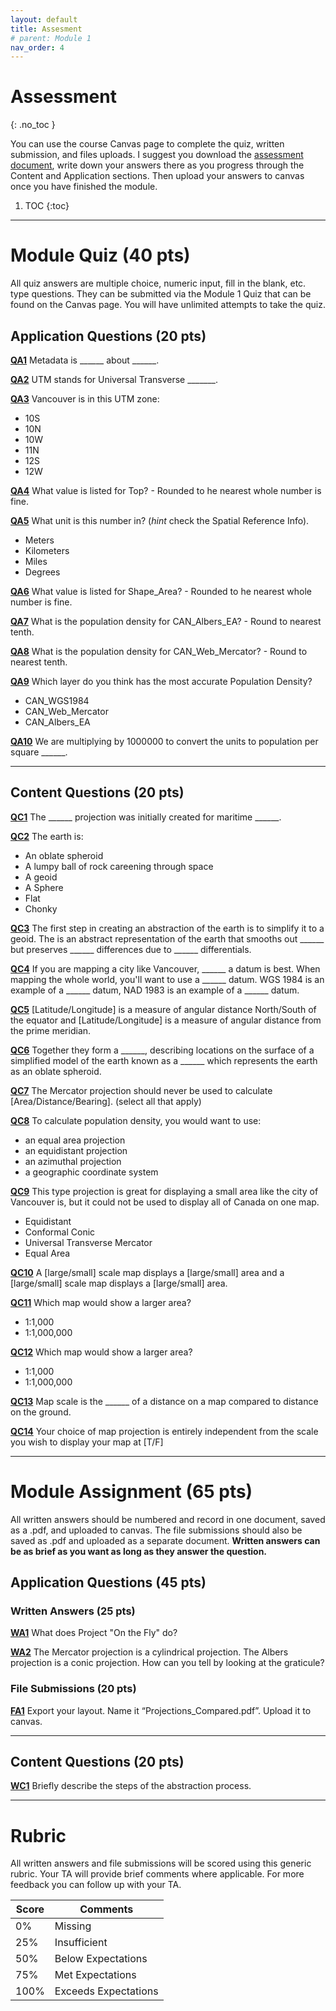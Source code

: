 ```yaml
---
layout: default
title: Assesment
# parent: Module 1
nav_order: 4
---
```


# Assessment
{: .no_toc }

You can use the course Canvas page to complete the quiz, written submission, and files uploads.  I suggest you download the [assessment document](https://github.com/June-Skeeter/Module2_GEOS270/blob/main/docs/Assessment.md), write down your answers there as you progress through the Content and Application sections.  Then upload your answers to canvas once you have finished the module.

1. TOC
{:toc}

---

# Module Quiz (40 pts)

All quiz answers are multiple choice, numeric input, fill in the blank, etc. type questions.  They can be submitted via the Module 1 Quiz that can be found on the Canvas page.  You will have unlimited attempts to take the quiz.

## Application Questions (20 pts)

[**QA1**](Application_Part1.md#qa1)
Metadata is ______ about ______.


[**QA2**](Application_Part1.md#qa2)
UTM stands for Universal Transverse _______.

[**QA3**](Application_Part1.md#qa3)
Vancouver is in this UTM zone:

- 10S
- 10N
- 10W
- 11N
- 12S
- 12W

[**QA4**](Application_Part2_1.md#qa4)
What value is listed for Top? - Rounded to he nearest whole number is fine.


[**QA5**](Application_Part2_1.md#qa5)
What unit is this number in? (*hint* check the Spatial Reference Info).
- Meters
- Kilometers
- Miles
- Degrees


[**QA6**](Application_Part2_1.md#qa6)
What value is listed for Shape_Area? - Rounded to he nearest whole number is fine.


[**QA7**](Application_Part2_1.md#qa7)
What is the population density for CAN_Albers_EA? - Round to nearest tenth.

[**QA8**](Application_Part2_1.md#qa8)
What is the population density for CAN_Web_Mercator? - Round to nearest tenth.


[**QA9**](Application_Part2_1.md#qa9)
Which layer do you think has the most accurate Population Density?
- CAN_WGS1984
- CAN_Web_Mercator
- CAN_Albers_EA

[**QA10**](Application_Part2_1.md#qa10)
We are multiplying by 1000000 to convert the units to population per square ______.

---

## Content Questions (20 pts)

[**QC1**](Content_Part1.md#qc1) 
The ______ projection was initially created for maritime ______.

[**QC2**](Content_Part1.md#qc2)
The earth is:

- An oblate spheroid
- A lumpy ball of rock careening through space
- A geoid
- A Sphere
- Flat
- Chonky

[**QC3**](Content_Part2_1.md#qc3)
The first step in creating an abstraction of the earth is to simplify it to a geoid.  The is an abstract representation of the earth that smooths out ______ but preserves ______ differences due to ______ differentials.

[**QC4**](Content_Part2_2.md#qc4) 
If you are mapping a city like Vancouver, ______ a datum is best.  When mapping the whole world, you'll want to use a ______ datum.  WGS 1984 is an example of a ______ datum, NAD 1983 is an example of a ______ datum.

[**QC5**](Content_Part2_3.md#qc5) 
[Latitude/Longitude] is a measure of angular distance North/South of the equator and [Latitude/Longitude] is a measure of angular distance from the prime meridian.  

[**QC6**](Content_Part2_3.md#qc6) 
Together they form a ______, describing locations on the surface of a simplified model of the earth known as a ______ which represents the earth as an oblate spheroid.


[**QC7**](Content_Part2_4.md#qc7) 
The Mercator projection should never be used to calculate [Area/Distance/Bearing]. (select all that apply)

[**QC8**](Content_Part2_4.md#qc8) 
To calculate population density, you would want to use:

- an equal area projection
- an equidistant projection
- an azimuthal projection
- a geographic coordinate system

[**QC9**](Content_Part2_4.md#qc9) 
This type projection is great for displaying a small area like the city of Vancouver is, but it could not be used to display all of Canada on one map.

- Equidistant
- Conformal Conic
- Universal Transverse Mercator
- Equal Area

[**QC10**](Content_Part2_5.md#qc0) 
A [large/small] scale map displays a [large/small] area and a [large/small] scale map displays a [large/small] area.


[**QC11**](Content_Part2_5.md#qc11) 
Which map would show a larger area?

- 1:1,000
- 1:1,000,000


[**QC12**](Content_Part2_5.md#qc12) 
Which map would show a larger area?

- 1:1,000
- 1:1,000,000

[**QC13**](Content_Part2_5.md#qc13) 
Map scale is the ______ of a distance on a map compared to distance on the ground.


[**QC14**](Content_Part2_5.md#qc14) 
Your choice of map projection is entirely independent from the scale you wish to display your map at [T/F]

---

# Module Assignment (65 pts)

All written answers should be numbered and record in one document, saved as a .pdf, and uploaded to canvas.  The file submissions should also be saved as .pdf and uploaded as a separate document.  **Written answers can be as brief as you want as long as they answer the question.**

## Application Questions (45 pts)

### Written Answers (25 pts)

[**WA1**](Application_Part1.md#wa1)
What does Project "On the Fly" do?

[**WA2**](Application_Part2_2.md#wa2)
The Mercator projection is a cylindrical projection.  The Albers projection is a conic projection.  How can you tell by looking at the graticule?

### File Submissions (20 pts)

[**FA1**](Application_Part2_2.md#fa1)
Export your layout. Name it “Projections_Compared.pdf”. Upload it to canvas.

---

## Content Questions (20 pts)

[**WC1**](Content_Part2_4.md#wc1)
Briefly describe the steps of the abstraction process.

---

# Rubric 

All written answers and file submissions will be scored using this generic rubric.  Your TA will provide brief comments where applicable.  For more feedback you can follow up with your TA.

|Score|Comments            |
|-----|--------------------|
| 0%  |Missing             |
| 25% |Insufficient        |
| 50% |Below Expectations  |
| 75% |Met Expectations    |
| 100%|Exceeds Expectations|

